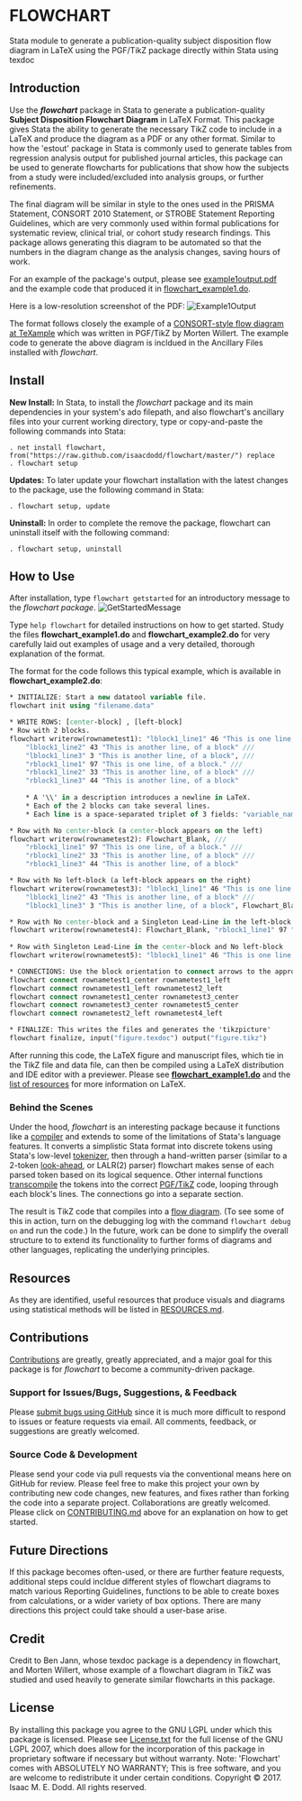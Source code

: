 # FLOWCHART

Stata module to generate a publication-quality subject disposition flow diagram in LaTeX using the PGF/TikZ package directly within Stata using texdoc

## Introduction

Use the **_flowchart_** package in Stata to generate a publication-quality **Subject Disposition Flowchart Diagram** in LaTeX Format. This package gives Stata the ability to generate the necessary TikZ code to include in a LaTeX and produce the diagram as a PDF or any other format. Similar to how the 'estout' package in Stata is commonly used to generate tables from regression analysis output for published journal articles, this package can be used to generate flowcharts for publications that show how the subjects from a study were included/excluded into analysis groups, or further refinements.

The final diagram will be similar in style to the ones used in the PRISMA Statement, CONSORT 2010 Statement, or STROBE Statement Reporting Guidelines, which are very commonly used within formal publications for systematic review, clinical trial, or cohort study research findings. This package allows generating this diagram to be automated so that the numbers in the diagram change as the analysis changes, saving hours of work.

For an example of the package's output, please see [example1output.pdf](https://github.com/IsaacDodd/flowchart/blob/master/example1output.pdf "example1output.pdf") and the example code that produced it in [flowchart_example1.do](https://github.com/IsaacDodd/flowchart/blob/master/flowchart_example1.do "flowchart_example1.do"). 

Here is a low-resolution screenshot of the PDF:
![Example1Output](https://github.com/IsaacDodd/flowchart/blob/master/PreviousVersion/example1output.png "Example 1 Output")

The format follows closely the example of a [CONSORT-style flow diagram at TeXample](http://www.texample.net/tikz/examples/consort-flowchart/) which was written in PGF/TikZ by Morten Willert. The example code to generate the above diagram is incldued in the Ancillary Files installed with *flowchart*.

## Install

**New Install:** In Stata, to install the *flowchart* package and its main dependencies in your system's ado filepath, and also flowchart's ancillary files into your current working directory, type or copy-and-paste the following commands into Stata:

	. net install flowchart, from("https://raw.github.com/isaacdodd/flowchart/master/") replace
	. flowchart setup

**Updates:** To later update your flowchart installation with the latest changes to the package, use the following command in Stata: 

	. flowchart setup, update
	
**Uninstall:** In order to complete the remove the package, flowchart can uninstall itself with the following command:
	
	. flowchart setup, uninstall

## How to Use

After installation, type `flowchart getstarted` for an introductory message to the *flowchart package*. 
![GetStartedMessage](https://github.com/IsaacDodd/flowchart/blob/master/PreviousVersion/GetStartedMessage.png "Get Started Message")

Type `help flowchart` for detailed instructions on how to get started. Study the files **flowchart_example1.do** and **flowchart_example2.do** for very carefully laid out examples of usage and a very detailed, thorough explanation of the format.

The format for the code follows this typical example, which is available in **flowchart_example2.do**:

```stata
* INITIALIZE: Start a new datatool variable file.
flowchart init using "filename.data"

* WRITE ROWS: [center-block] , [left-block]
* Row with 2 blocks.
flowchart writerow(rownametest1): "lblock1_line1" 46 "This is one line, \\ of a block." ///
	"lblock1_line2" 43 "This is another line, of a block" ///
	"lblock1_line3" 3 "This is another line, of a block", ///
	"rblock1_line1" 97 "This is one line, of a block." ///
	"rblock1_line2" 33 "This is another line, of a block" ///
	"rblock1_line3" 44 "This is another line, of a block"
	
	* A '\\' in a description introduces a newline in LaTeX.
	* Each of the 2 blocks can take several lines.
	* Each line is a space-separated triplet of 3 fields: "variable_name" n_number "Descriptive text."

* Row with No center-block (a center-block appears on the left)
flowchart writerow(rownametest2): Flowchart_Blank, ///
	"rblock1_line1" 97 "This is one line, of a block." ///
	"rblock1_line2" 33 "This is another line, of a block" ///
	"rblock1_line3" 44 "This is another line, of a block"

* Row with No left-block (a left-block appears on the right)
flowchart writerow(rownametest3): "lblock1_line1" 46 "This is one line, \\ of a block." ///
	"lblock1_line2" 43 "This is another line, of a block" ///
	"lblock1_line3" 3 "This is another line, of a block", Flowchart_Blank

* Row with No center-block and a Singleton Lead-Line in the left-block
flowchart writerow(rownametest4): Flowchart_Blank, "rblock1_line1" 97 "This is one line, \\ of a block."
	
* Row with Singleton Lead-Line in the center-block and No left-block
flowchart writerow(rownametest5): "lblock1_line1" 46 "This is one line, \\ of a block.", Flowchart_Blank

* CONNECTIONS: Use the block orientation to connect arrows to the appropriate blocks
flowchart connect rownametest1_center rownametest1_left
flowchart connect rownametest1_left rownametest2_left
flowchart connect rownametest1_center rownametest3_center
flowchart connect rownametest3_center rownametest5_center
flowchart connect rownametest2_left rownametest4_left

* FINALIZE: This writes the files and generates the 'tikzpicture'
flowchart finalize, input("figure.texdoc") output("figure.tikz")
```

After running this code, the LaTeX figure and manuscript files, which tie in the TikZ file and data file, can then be compiled using a LaTeX distribution and IDE editor with a previewer. Please see [**flowchart_example1.do**](https://github.com/IsaacDodd/flowchart/blob/master/flowchart_example1.do) and the [list of resources](https://github.com/IsaacDodd/flowchart/blob/master/RESOURCES.md) for more information on LaTeX.

### Behind the Scenes

Under the hood, *flowchart* is an interesting package because it functions like a [compiler](https://en.wikipedia.org/wiki/Compiler) and extends to some of the limitations of Stata's language features. It converts a simplistic Stata format into discrete tokens using Stata's low-level [tokenizer](https://en.wikipedia.org/wiki/Lexical_analysis), then through a hand-written parser (similar to a 2-token [look-ahead](https://en.wikipedia.org/wiki/LALR_parser), or LALR(2) parser) flowchart makes sense of each parsed token based on its logical sequence. Other internal functions [transcompile](https://en.wikipedia.org/wiki/Source-to-source_compiler) the tokens into the correct [PGF/TikZ](https://en.wikipedia.org/wiki/PGF/TikZ) code, looping through each block's lines. The connections go into a separate section.

The result is TikZ code that compiles into a [flow diagram](https://en.wikipedia.org/wiki/Flowchart). (To see some of this in action, turn on the debugging log with the command `flowchart debug on` and run the code.) In the future, work can be done to simplify the overall structure to to extend its functionality to further forms of diagrams and other languages, replicating the underlying principles.


## Resources

As they are identified, useful resources that produce visuals and diagrams using statistical methods will be listed in [RESOURCES.md](https://github.com/IsaacDodd/flowchart/blob/master/RESOURCES.md).

## Contributions

[Contributions](https://github.com/IsaacDodd/flowchart/blob/master/CONTRIBUTING.md) are greatly, greatly appreciated, and a major goal for this package is for *flowchart* to become a community-driven package. 

### Support for Issues/Bugs, Suggestions, & Feedback

Please [submit bugs using GitHub](https://github.com/IsaacDodd/flowchart/issues/new/ "Open a New Issue on GitHub for Flowchart") since it is much more difficult to respond to issues or feature requests via email. All comments, feedback, or suggestions are greatly welcomed.

### Source Code & Development
Please send your code via pull requests via the conventional means here on GitHub for review. Please feel free to make this project your own by contributing new code changes, new features, and fixes rather than forking the code into a separate project. Collaborations are greatly welcomed. Please click on [CONTRIBUTING.md](https://github.com/IsaacDodd/flowchart/blob/master/CONTRIBUTING.md#contributions) above for an explanation on how to get started.

## Future Directions

If this package becomes often-used, or there are further feature requests, additional steps could incldue different styles of flowchart diagrams to match various Reporting Guidelines, functions to be able to create boxes from calculations, or a wider variety of box options. There are many directions this project could take should a user-base arise.

## Credit

Credit to Ben Jann, whose texdoc package is a dependency in flowchart, and Morten Willert, whose example of a flowchart diagram in TikZ was studied and used heavily to generate similar flowcharts in this package.

## License

By installing this package you agree to the GNU LGPL under which this package is licensed. Please see [License.txt](https://github.com/IsaacDodd/flowchart/blob/master/license.txt) for the full license of the GNU LGPL 2007, which does allow for the incorporation of this package in proprietary software if necessary but without warranty.
Note: 'Flowchart' comes with ABSOLUTELY NO WARRANTY; This is free software, and you are welcome to redistribute it under certain conditions. Copyright © 2017.  Isaac M. E. Dodd. All rights reserved.
